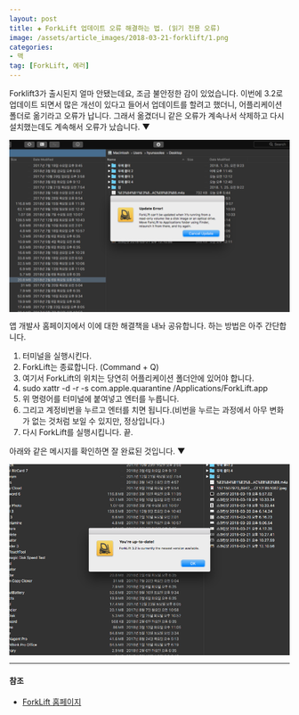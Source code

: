 ```yaml
---  
layout: post  
title: ✚ ForkLift 업데이트 오류 해결하는 법. (읽기 전용 오류)
image: /assets/article_images/2018-03-21-forklift/1.png
categories:
- 맥
tag: [ForkLift, 에러]
---  
```

Forklift3가 출시된지 얼마 안됐는데요, 조금 불안정한 감이 있었습니다. 이번에 3.2로 업데이트 되면서 많은 개선이 있다고 들어서 업데이트를 할려고 했더니, 어플리케이션 폴더로 옮기라고 오류가 납니다. 그래서 옮겼더니 같은 오류가 계속나서 삭제하고 다시 설치했는데도 계속해서 오류가 났습니다. ▼
<div class="markdown-image">
<img src="/assets/article_images/2018-03-21-forklift/1.png" alt="" align="middle"/></div>

앱 개발사 홈페이지에서 이에 대한 해결책을 내놔 공유합니다. 하는 방법은 아주 간단합니다.
1. 터미널을 실행시킨다.
2. ForkLift는 종료합니다. (Command + Q)
3. 여기서 ForkLift의 위치는 당연히 어플리케이션 폴더안에 있어야 합니다.
4. sudo xattr -d -r -s com.apple.quarantine /Applications/ForkLift.app
5. 위 명령어를 터미널에 붙여넣고 엔터를 누릅니다.
6. 그리고 계정비번을 누르고 엔터를 치면 됩니다.(비번을 누르는 과정에서 아무 변화가 없는 것처럼 보일 수 있지만, 정상입니다.)
7. 다시 ForkLift를 실행시킵니다. 끝.

아래와 같은 메시지를 확인하면 잘 완료된 것입니다. ▼
<div class="markdown-image">
<img src="/assets/article_images/2018-03-21-forklift/2.png" alt="" align="middle"/></div>

---
#### 참조
* [ForkLift 홈페이지](https://www.binarynights.com)
